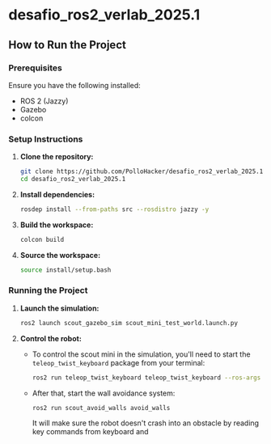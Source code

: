 # desafio_ros2_verlab_2025.1
## How to Run the Project

### Prerequisites
Ensure you have the following installed:
- ROS 2 (Jazzy)
- Gazebo
- colcon

### Setup Instructions

1. **Clone the repository:**
    ```bash
    git clone https://github.com/PolloHacker/desafio_ros2_verlab_2025.1.git
    cd desafio_ros2_verlab_2025.1
    ```

3. **Install dependencies:**
    ```bash
    rosdep install --from-paths src --rosdistro jazzy -y
    ```

4. **Build the workspace:**
    ```bash
    colcon build
    ```

5. **Source the workspace:**
    ```bash
    source install/setup.bash
    ```

### Running the Project

1. **Launch the simulation:**
    ```bash
    ros2 launch scout_gazebo_sim scout_mini_test_world.launch.py
    ```

2. **Control the robot:**  
    - To control the scout mini in the simulation, you'll need to start the `teleop_twist_keyboard` package from your terminal:

        ```bash
        ros2 run teleop_twist_keyboard teleop_twist_keyboard --ros-args -r cmd_vel:=scout_mini/cmd_vel
        ```
    - After that, start the wall avoidance system:

        ```bash
        ros2 run scout_avoid_walls avoid_walls
        ```

        It will make sure the robot doesn't crash into an obstacle by reading key commands from keyboard and 